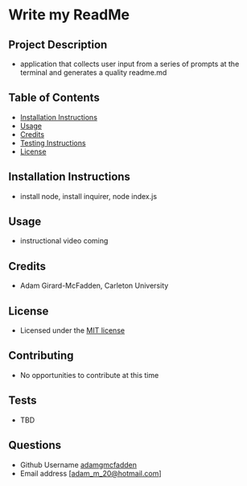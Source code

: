 
  # Write my ReadMe

  ## Project Description

  - application that collects user input from a series of prompts at the terminal and generates a quality readme.md

  ## Table of Contents

  * [Installation Instructions](#installation)
  * [Usage](#usage)
  * [Credits](#credits)
  * [Testing Instructions](#testing)
  * [License](#license)

  ## Installation Instructions
  
  - install node, install inquirer, node index.js

  ## Usage

  - instructional video coming

  ## Credits

  - Adam Girard-McFadden, Carleton University

  ## License

  - Licensed under the [MIT license](license)

  ## Contributing

  - No opportunities to contribute at this time

  ## Tests

  - TBD

  ## Questions

  - Github Username [adamgmcfadden](https://github.com/adamgmcfadden)
  - Email address [adam_m_20@hotmail.com]

